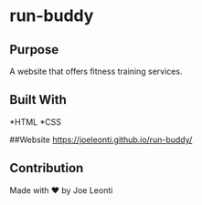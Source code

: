 # run-buddy

## Purpose
A website that offers fitness training services.

## Built With
*HTML
*CSS

##Website
https://joeleonti.github.io/run-buddy/

## Contribution
Made with ❤️ by Joe Leonti
